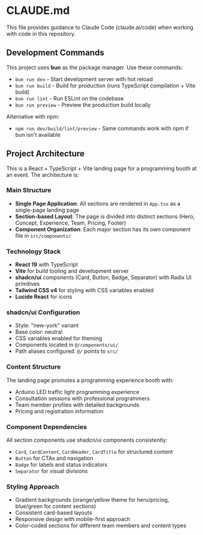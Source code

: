 # CLAUDE.md

This file provides guidance to Claude Code (claude.ai/code) when working with code in this repository.

## Development Commands

This project uses **bun** as the package manager. Use these commands:

- `bun run dev` - Start development server with hot reload
- `bun run build` - Build for production (runs TypeScript compilation + Vite build)
- `bun run lint` - Run ESLint on the codebase
- `bun run preview` - Preview the production build locally

Alternative with npm:
- `npm run dev/build/lint/preview` - Same commands work with npm if bun isn't available

## Project Architecture

This is a React + TypeScript + Vite landing page for a programming booth at an event. The architecture is:

### Main Structure
- **Single Page Application**: All sections are rendered in `App.tsx` as a single-page landing page
- **Section-based Layout**: The page is divided into distinct sections (Hero, Concept, Experience, Team, Pricing, Footer)
- **Component Organization**: Each major section has its own component file in `src/components/`

### Technology Stack
- **React 19** with TypeScript
- **Vite** for build tooling and development server
- **shadcn/ui** components (Card, Button, Badge, Separator) with Radix UI primitives
- **Tailwind CSS v4** for styling with CSS variables enabled
- **Lucide React** for icons

### shadcn/ui Configuration
- Style: "new-york" variant
- Base color: neutral
- CSS variables enabled for theming
- Components located in `@/components/ui/`
- Path aliases configured: `@/` points to `src/`

### Content Structure
The landing page promotes a programming experience booth with:
- Arduino LED traffic light programming experience
- Consultation sessions with professional programmers  
- Team member profiles with detailed backgrounds
- Pricing and registration information

### Component Dependencies
All section components use shadcn/ui components consistently:
- `Card`, `CardContent`, `CardHeader`, `CardTitle` for structured content
- `Button` for CTAs and navigation
- `Badge` for labels and status indicators
- `Separator` for visual divisions

### Styling Approach
- Gradient backgrounds (orange/yellow theme for hero/pricing, blue/green for content sections)
- Consistent card-based layouts
- Responsive design with mobile-first approach
- Color-coded sections for different team members and content types
